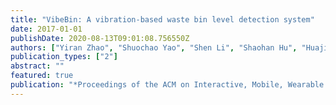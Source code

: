 ```yaml
---
title: "VibeBin: A vibration-based waste bin level detection system"
date: 2017-01-01
publishDate: 2020-08-13T09:01:08.756550Z
authors: ["Yiran Zhao", "Shuochao Yao", "Shen Li", "Shaohan Hu", "Huajie Shao", "Tarek F Abdelzaher"]
publication_types: ["2"]
abstract: ""
featured: true
publication: "*Proceedings of the ACM on Interactive, Mobile, Wearable and Ubiquitous Technologies*"
---
```


